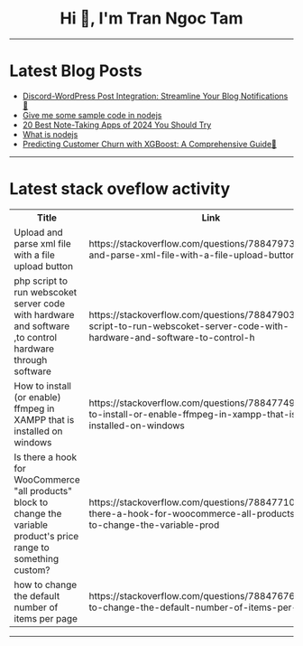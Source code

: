 <h1 align="center">Hi 👋, I'm Tran Ngoc Tam</h1>

---

# Latest Blog Posts 
<!-- BLOG-POST-LIST:START -->
- [Discord-WordPress Post Integration: Streamline Your Blog Notifications 🔔](https://dev.to/danteon/discord-wordpress-post-integration-streamline-your-blog-notifications-hpe)
- [Give me some sample code in nodejs](https://dev.to/mosininamdar/give-me-some-sample-code-in-nodejs-14pk)
- [20 Best Note-Taking Apps of 2024 You Should Try](https://dev.to/ayush7614/20-best-note-taking-apps-of-2024-you-should-try-59p2)
- [What is nodejs](https://dev.to/mosininamdar/what-is-nodejs-54ph)
- [Predicting Customer Churn with XGBoost: A Comprehensive Guide🚀](https://dev.to/saivishwa/predicting-customer-churn-with-xgboost-a-comprehensive-guide-5011)
<!-- BLOG-POST-LIST:END -->

---

# Latest stack oveflow activity
<table>
  <tr><th>Title</th><th>Link</th></tr>
  <!-- STACKOVERFLOW:START --><tr><td>Upload and parse xml file with a file upload button</td><td>https://stackoverflow.com/questions/78847973/upload-and-parse-xml-file-with-a-file-upload-button</td></tr><tr><td>php script to run webscoket server code with hardware and software ,to control hardware through software</td><td>https://stackoverflow.com/questions/78847903/php-script-to-run-webscoket-server-code-with-hardware-and-software-to-control-h</td></tr><tr><td>How to install &lpar;or enable&rpar; ffmpeg in XAMPP that is installed on windows</td><td>https://stackoverflow.com/questions/78847749/how-to-install-or-enable-ffmpeg-in-xampp-that-is-installed-on-windows</td></tr><tr><td>Is there a hook for WooCommerce &quot;all products&quot; block to change the variable product&#39;s price range to something custom?</td><td>https://stackoverflow.com/questions/78847710/is-there-a-hook-for-woocommerce-all-products-block-to-change-the-variable-prod</td></tr><tr><td>how to change the default number of items per page</td><td>https://stackoverflow.com/questions/78847676/how-to-change-the-default-number-of-items-per-page</td></tr><!-- STACKOVERFLOW:END -->
</table>

---


